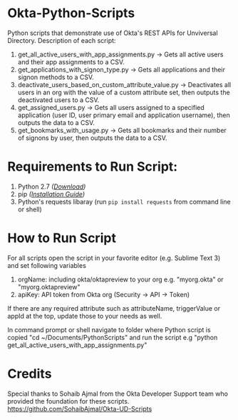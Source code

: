 # Okta-Python-Scripts
Python scripts that demonstrate use of Okta's REST APIs for Unviversal Directory. Description of each script:

1) get_all_active_users_with_app_assignments.py -> Gets all active users and their app assignments to a CSV.
2) get_applications_with_signon_type.py -> Gets all applications and their signon methods to a CSV.
3) deactivate_users_based_on_custom_attribute_value.py -> Deactivates all users in an org with the value of a custom attribute set, then outputs the deactivated users to a CSV.
4) get_assigned_users.py -> Gets all users assigned to a specified application (user ID, user primary email and application username), then outputs the data to a CSV.
5) get_bookmarks_with_usage.py -> Gets all bookmarks and their number of signons by user, then outputs the data to a CSV.

# Requirements to Run Script:

1) Python 2.7 _([Download](https://www.python.org/ftp/python/2.7.14/python-2.7.14.msi))_
2) pip _([Installation Guide](https://pip.pypa.io/en/stable/installing/))_
3) Python's requests libaray (run `pip install requests` from command line or shell)


# How to Run Script

For all scripts open the script in your favorite editor (e.g. Sublime Text 3) and set following variables

1) orgName: including okta/oktapreview to your org e.g. "myorg.okta" or "myorg.oktapreview"
2) apiKey: API token from Okta org (Security -> API -> Token)

If there are any required attribute such as attributeName, triggerValue or appId at the top, update 
those to your needs as well.

In command prompt or shell navigate to folder where Python script is copied "cd ~/Documents/PythonScripts" and run the script e.g
"python get_all_active_users_with_app_assignments.py"


# Credits

Special thanks to Sohaib Ajmal from the Okta Developer Support team who provided the foundation for these scripts.
https://github.com/SohaibAjmal/Okta-UD-Scripts